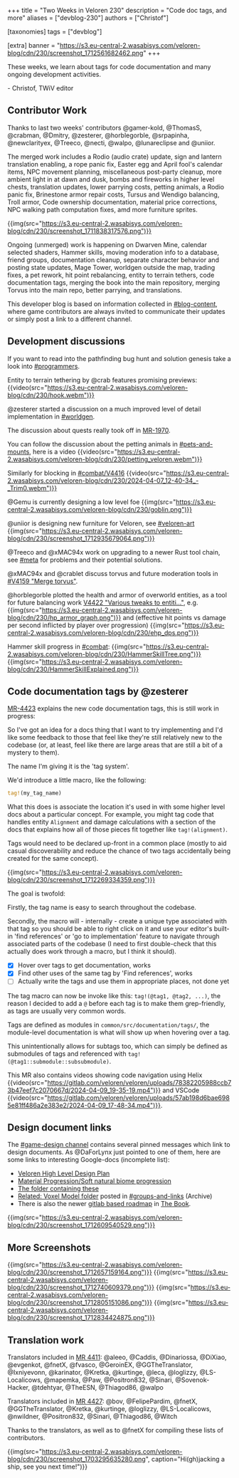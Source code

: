+++
title = "Two Weeks in Veloren 230"
description = "Code doc tags, and more"
aliases = ["devblog-230"]
authors = ["Christof"]

[taxonomies]
tags = ["devblog"]

[extra]
banner = "https://s3.eu-central-2.wasabisys.com/veloren-blog/cdn/230/screenshot_1712561682462.png"
+++

These weeks, we learn about tags for code documentation and many ongoing development activities.

\- Christof, TWiV editor

## Contributor Work

Thanks to last two weeks' contributors @gamer-kold, @ThomasS, @crabman, @Dmitry, @zesterer, @horblegorble,
@srpapinha, @newclarityex, @Treeco, @necti, @walpo, @lunareclipse and @uniior.

The merged work includes a Rodio (audio crate) update, sign and lantern translation enabling, a rope panic fix,
Easter egg and April fool's calendar items, NPC movement planning, miscellaneous post-party cleanup,
more ambient light in at dawn and dusk, bombs and fireworks in higher level chests, translation updates, lower parrying costs,
petting animals, a Rodio panic fix, Brinestone armor repair costs, Tursus and Wendigo balancing, Troll armor,
Code ownership documentation, material price corrections, NPC walking path computation fixes, amd more furniture sprites.

{{img(src="https://s3.eu-central-2.wasabisys.com/veloren-blog/cdn/230/screenshot_1711838317576.png")}}

Ongoing (unmerged) work is happening on Dwarven Mine, calendar selected shaders, Hammer skills, moving moderation info to a database,
friend groups, documentation cleanup, separate character behavior and posting state updates, Mage Tower,
worldgen outside the map, trading fixes, a pet rework, hit point rebalancing, entity to terrain tethers,
code documentation tags, merging the book into the main repository, merging Torvus into the main repo,
better parrying, and translations.

This developer blog is based on information collected in [#blog-content](https://discord.com/channels/449602562165833758/597826574095613962),
where game contributors are always invited to communicate their updates
or simply post a link to a different channel.

## Development discussions

If you want to read into the pathfinding bug hunt and solution genesis take a look into [#programmers](https://discord.com/channels/449602562165833758/449650240350453760/1223551335887278122).

Entity to terrain tethering by @crab features promising previews: {{video(src="https://s3.eu-central-2.wasabisys.com/veloren-blog/cdn/230/hook.webm")}}

@zesterer started a discussion on a much improved level of detail implementation in [#worldgen](https://discord.com/channels/449602562165833758/450064928720814081/1223351936028250154).

The discussion about quests really took off in [MR-1970](https://gitlab.com/veloren/veloren/-/issues/1970).

You can follow the discussion about the petting animals in [#pets-and-mounts](https://discord.com/channels/449602562165833758/795669289642360864/1226268170659041432), here is a video {{video(src="https://s3.eu-central-2.wasabisys.com/veloren-blog/cdn/230/petting_veloren.webm")}}

Similarly for blocking in [#combat/V4416](https://discord.com/channels/449602562165833758/1226112002015891476/1226583079964115075) {{video(src="https://s3.eu-central-2.wasabisys.com/veloren-blog/cdn/230/2024-04-07_12-40-34_-_Trim0.webm")}}

@Gemu is currently designing a low level foe
{{img(src="https://s3.eu-central-2.wasabisys.com/veloren-blog/cdn/230/goblin.png")}}

@uniior is designing new furniture for Veloren, see [#veloren-art](https://discord.com/channels/449602562165833758/467861553178345502/1226364790524608572)
{{img(src="https://s3.eu-central-2.wasabisys.com/veloren-blog/cdn/230/screenshot_1712935679064.png")}}

@Treeco and @xMAC94x work on upgrading to a newer Rust tool chain, see [#meta](https://discord.com/channels/449602562165833758/614532051739082788/1228299982625443870) for problems and their potential solutions.

@xMAC94x and @crablet discuss torvus and future moderation tools in [#V4159 "Merge torvus"](https://discord.com/channels/449602562165833758/1167762757815390258/1228271184680976446).

@horblegorble plotted the health and armor of overworld entities, as a tool for future balancing work
[V4422 "Various tweaks to entiti…"](https://discord.com/channels/449602562165833758/1226958465780416553/1227549290856185856), e.g. {{img(src="https://s3.eu-central-2.wasabisys.com/veloren-blog/cdn/230/hp_armor_graph.png")}} and (effective hit points vs damage per second inflicted by player over progression) {{img(src="https://s3.eu-central-2.wasabisys.com/veloren-blog/cdn/230/ehp_dps.png")}}

Hammer skill progress in [#combat](https://discord.com/channels/449602562165833758/450065020878061600/1223449473464668210):
{{img(src="https://s3.eu-central-2.wasabisys.com/veloren-blog/cdn/230/HammerSkillTree.png")}}
{{img(src="https://s3.eu-central-2.wasabisys.com/veloren-blog/cdn/230/HammerSkillExplained.png")}}

## Code documentation tags by @zesterer

[MR-4423](https://gitlab.com/veloren/veloren/-/merge_requests/4423) explains the new code documentation tags, this is still work in progress:

So I've got an idea for a docs thing that I want to try implementing and I'd like some feedback to those that feel like they're still relatively new to the codebase (or, at least, feel like there are large areas that are still a bit of a mystery to them).

The name I'm giving it is the 'tag system'.

We'd introduce a little macro, like the following:

```Rust
tag!(my_tag_name)
```

What this does is associate the location it's used in with some higher level docs about a particular concept. For example, you might tag code that handles entity `Alignment` and damage calculations with a section of the docs that explains how all of those pieces fit together like `tag!(alignment)`.

Tags would need to be declared up-front in a common place (mostly to aid casual discoverability and reduce the chance of two tags accidentally being created for the same concept).

{{img(src="https://s3.eu-central-2.wasabisys.com/veloren-blog/cdn/230/screenshot_1712269334359.png")}}

The goal is twofold:

Firstly, the tag name is easy to search throughout the codebase.

Secondly, the macro will - internally - create a unique type associated with that tag so you should be able to right click on it and use your editor's built-in 'find references' or 'go to implementation'  feature to navigate through associated parts of the codebase (I need to first double-check that this actually does work through a macro,  but I think it should).

- [X] Hover over tags to get documentation, works
- [X] Find other uses of the same tag by 'Find references', works
- [ ] Actually write the tags and use them in appropriate places, not done yet

The tag macro can now be invoke like this: `tag!(@tag1, @tag2, ...)`, the reason I decided to add a `@` before each tag is to make them grep-friendly, as tags are usually very common words.

Tags are defined as modules in `common/src/documentation/tags/`, the module-level documentation is what will show up when hovering over a tag.

This unintentionally allows for subtags too, which can simply be defined as submodules of tags and referenced with `tag!(@tag1::submodule::subsubmodule)`.

This MR also contains videos showing code navigation using Helix {{video(src="https://gitlab.com/veloren/veloren/uploads/78382205988ccb73b47eef7c2070667d/2024-04-09_19-35-19.mp4")}} and VSCode {{video(src="https://gitlab.com/veloren/veloren/uploads/57ab198d6bae6985e81ff486a2e383e2/2024-04-09_17-48-34.mp4")}}.

## Design document links

The [#game-design channel](https://discord.com/channels/449602562165833758/646401404419833866) contains several pinned messages which link to design documents. 
As @DaForLynx just pointed to one of them, here are some links to interesting Google-docs (incomplete list):

- [Veloren High Level Design Plan](https://docs.google.com/document/d/17wXlQwq7uCuiafaTZgS6RQ1jFxHo5RR0mMiRg9FCHrM/edit?usp=drive_link)
- [Material Progression/Soft natural biome progression](https://docs.google.com/document/d/1oh5wJsx_IhPwIPzJRaEL60lDqsO2K7lWUYyYmiF1aSE/edit)
- [The folder containing these](https://drive.google.com/drive/folders/1lOZnZY8BXCcGDSWRcXi2FCGuC7Tp0gp2)
- [Related: Voxel Model folder](https://drive.google.com/drive/folders/1jkn8v9I0fo1nJlM29YAI_wWb_V-w456q) posted in [#groups-and-links](https://discord.com/channels/449602562165833758/450698799384363028) (Archive)
- There is also the newer [gitlab based roadmap](https://book.veloren.net/players/roadmap.html) in [The Book](https://book.veloren.net/).

{{img(src="https://s3.eu-central-2.wasabisys.com/veloren-blog/cdn/230/screenshot_1712609540529.png")}}

## More Screenshots

{{img(src="https://s3.eu-central-2.wasabisys.com/veloren-blog/cdn/230/screenshot_1712657159164.png")}}
{{img(src="https://s3.eu-central-2.wasabisys.com/veloren-blog/cdn/230/screenshot_1712740609379.png")}}
{{img(src="https://s3.eu-central-2.wasabisys.com/veloren-blog/cdn/230/screenshot_1712805151086.png")}}
{{img(src="https://s3.eu-central-2.wasabisys.com/veloren-blog/cdn/230/screenshot_1712834424875.png")}}

## Translation work

Translators included in [MR 4411](https://gitlab.com/veloren/veloren/-/merge_requests/4411):
@aleeo, @Caddis, @Dinariossa, @DiXiao, @evgenkot, @fnetX, @fvasco, @GeroinEX, @GGTheTranslator, @Ixniyevonn,
@karinator, @Kretka, @kurtinge, @leca, @loglizzy, @LS-Localicows, @mapemka, @Paw, @Positron832, @Sinari,
@Sovenok-Hacker, @tdehtyar, @TheESN, @Thiagod86, @walpo

Translators included in [MR 4427](https://gitlab.com/veloren/veloren/-/merge_requests/4427):
@bov, @FelipePardim, @fnetX, @GGTheTranslator, @Kretka, @kurtinge, @loglizzy, @LS-Localicows, @nwildner, @Positron832, @Sinari, @Thiagod86, @Witch

Thanks to the translators, as well as to @fnetX for compiling these lists of contributors.

{{img(src="https://s3.eu-central-2.wasabisys.com/veloren-blog/cdn/230/screenshot_1703295635280.png", caption="Hi(gh)jacking a ship, see you next time!")}}
